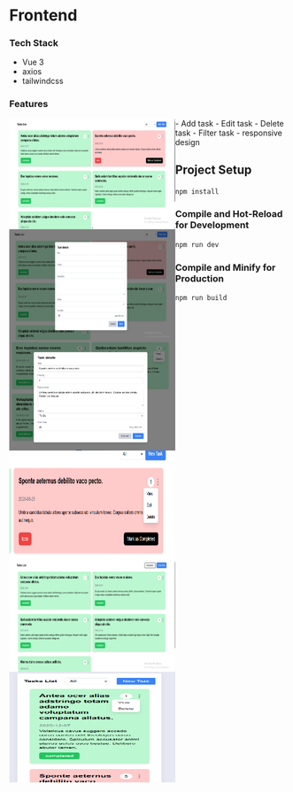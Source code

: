 # Frontend
### Tech Stack
- Vue 3
- axios
- tailwindcss

### Features
<img src ='frontend/images/home.png' width='300' height='200' alt='home' align='left'>
- Add task
<img src ='frontend/images/add.png' width='300' height='200' alt='add' align='left'>
- Edit task
<img src ='frontend/images/edit.png' width='300' height='200' alt='edit' align='left'>
- Delete task
<img src ='frontend/images/actions.png' width='300' height='200' alt='actions' align='left'> 
- Filter task
<img src ='frontend/images/filter.png' width='300' height='200' alt='filter' align='left'>
- responsive design
<img src ='frontend/images/responsive.png' width='300' height='200' alt='responsive' align='left'>

## Project Setup

```sh
npm install
```

### Compile and Hot-Reload for Development

```sh
npm run dev
```

### Compile and Minify for Production

```sh
npm run build
```
